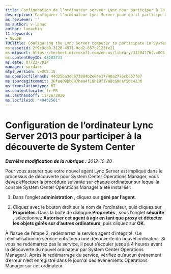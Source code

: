 ```yaml
---
title: Configuration de l’ordinateur serveur Lync pour participer à la découverte de System Center
description: Configurer l’ordinateur Lync Server pour qu’il participe à la découverte de System Center.
ms.reviewer: ''
ms.author: v-lanac
author: lanachin
f1.keywords:
- NOCSH
TOCTitle: Configuring the Lync Server computer to participate in System Center discovery
ms:assetid: 2f9c9cb0-3120-4571-9cd2-657c2123fe21
ms:mtpsurl: https://technet.microsoft.com/en-us/library/JJ204776(v=OCS.15)
ms:contentKeyID: 48183731
ms.date: 07/23/2014
manager: serdars
mtps_version: v=OCS.15
ms.openlocfilehash: 44d25ba3de673084b2e64e17790a2776cbe57f07
ms.sourcegitcommit: 36fee89bb887bea4f18b19f17a8c69daf5bc423d
ms.translationtype: MT
ms.contentlocale: fr-FR
ms.lasthandoff: 11/26/2020
ms.locfileid: "49432561"
---
```

# <a name="configuring-the-lync-server-2013-computer-to-participate-in-system-center-discovery"></a>Configuration de l’ordinateur Lync Server 2013 pour participer à la découverte de System Center

<div data-xmlns="http://www.w3.org/1999/xhtml">

<div class="topic" data-xmlns="http://www.w3.org/1999/xhtml" data-msxsl="urn:schemas-microsoft-com:xslt" data-cs="https://msdn.microsoft.com/">

<div data-asp="https://msdn2.microsoft.com/asp">



</div>

<div id="mainSection">

<div id="mainBody">

<span> </span>

_**Dernière modification de la rubrique :** 2012-10-20_

Pour vous assurer que votre nouvel agent Lync Server est impliqué dans le processus de découverte pour System Center Operations Manager, vous devez effectuer la procédure suivante sur chaque ordinateur sur lequel la console System Center Operations Manager a été installée :

1.  Dans l’onglet **administration** , cliquez sur **géré par l’agent**.

2.  Cliquez avec le bouton droit sur le nom de l’ordinateur, puis cliquez sur **Propriétés**. Dans la boîte de dialogue **Propriétés** , sous l’onglet **sécurité** , sélectionnez **Autoriser cet agent à agir en tant que proxy et détecter les objets gérés sur d’autres ordinateurs**, puis cliquez sur **OK**.

À l’issue de l’étape 2, redémarrez le service agent d’intégrité. (Le réinitialisation du service entraînera une découverte du nouvel ordinateur. Si vous ne redémarrez pas le service, il peut s’écouler jusqu’à 4 heures avant la découverte du nouvel ordinateur par System Center Operations Manager.). Après le redémarrage du service, vérifiez qu’aucun événement d’erreur n’est enregistré dans le journal des événements Operations Manager sur cet ordinateur.

</div>

<span> </span>

</div>

</div>

</div>


